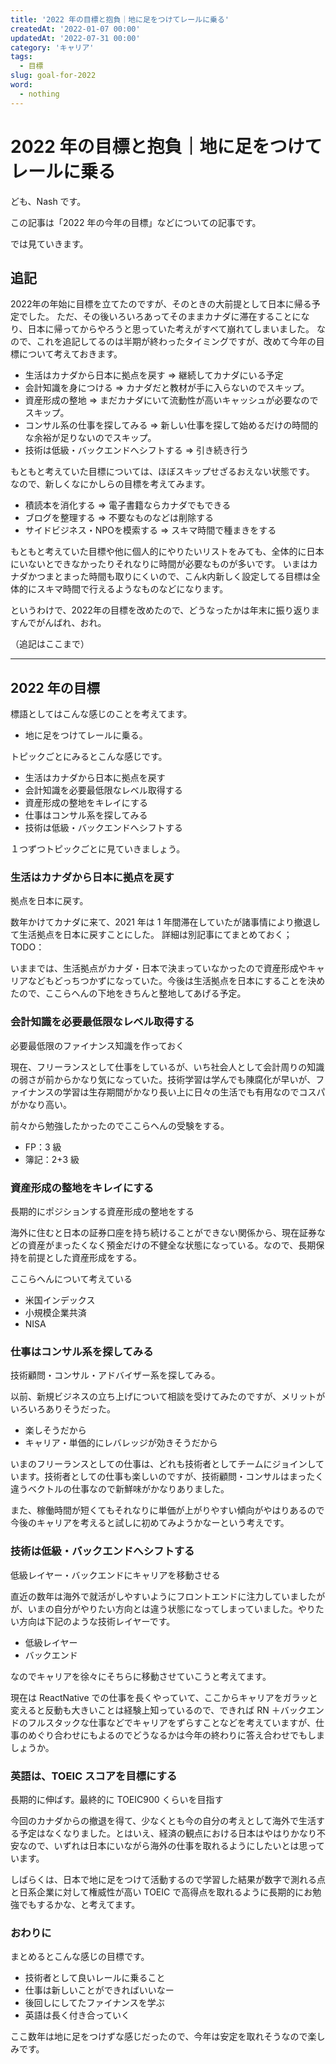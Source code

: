 ```yaml
---
title: '2022 年の目標と抱負｜地に足をつけてレールに乗る'
createdAt: '2022-01-07 00:00'
updatedAt: '2022-07-31 00:00'
category: 'キャリア'
tags:
  - 目標
slug: goal-for-2022
word:
  - nothing
---
```


# 2022 年の目標と抱負｜地に足をつけてレールに乗る

ども、Nash です。

この記事は「2022 年の今年の目標」などについての記事です。

では見ていきます。

## 追記

2022年の年始に目標を立てたのですが、そのときの大前提として日本に帰る予定でした。
ただ、その後いろいろあってそのままカナダに滞在することになり、日本に帰ってからやろうと思っていた考えがすべて崩れてしまいました。
なので、これを追記してるのは半期が終わったタイミングですが、改めて今年の目標について考えておきます。

- 生活はカナダから日本に拠点を戻す => 継続してカナダにいる予定
- 会計知識を身につける => カナダだと教材が手に入らないのでスキップ。
- 資産形成の整地 => まだカナダにいて流動性が高いキャッシュが必要なのでスキップ。
- コンサル系の仕事を探してみる => 新しい仕事を探して始めるだけの時間的な余裕が足りないのでスキップ。
- 技術は低級・バックエンドへシフトする => 引き続き行う

もともと考えていた目標については、ほぼスキップせざるおえない状態です。
なので、新しくなにかしらの目標を考えてみます。

- 積読本を消化する => 電子書籍ならカナダでもできる
- ブログを整理する => 不要なものなどは削除する
- サイドビジネス・NPOを模索する => スキマ時間で種まきをする

もともと考えていた目標や他に個人的にやりたいリストをみても、全体的に日本にいないとできなかったりそれなりに時間が必要なものが多いです。
いまはカナダかつまとまった時間も取りにくいので、こんk内新しく設定してる目標は全体的にスキマ時間で行えるようなものなどになります。

というわけで、2022年の目標を改めたので、どうなったかは年末に振り返りますんでがんばれ、おれ。

（追記はここまで）

---


## 2022 年の目標

標語としてはこんな感じのことを考えてます。

- 地に足をつけてレールに乗る。

トピックごとにみるとこんな感じです。

- 生活はカナダから日本に拠点を戻す
- 会計知識を必要最低限なレベル取得する
- 資産形成の整地をキレイにする
- 仕事はコンサル系を探してみる
- 技術は低級・バックエンドへシフトする

１つずつトピックごとに見ていきましょう。

### 生活はカナダから日本に拠点を戻す

拠点を日本に戻す。

数年かけてカナダに来て、2021 年は 1 年間滞在していたが諸事情により撤退して生活拠点を日本に戻すことにした。
詳細は別記事にてまとめておく；TODO：

いままでは、生活拠点がカナダ・日本で決まっていなかったので資産形成やキャリアなどもどっちつかずになっていた。今後は生活拠点を日本にすることを決めたので、ここらへんの下地をきちんと整地してあげる予定。

### 会計知識を必要最低限なレベル取得する

必要最低限のファイナンス知識を作っておく

現在、フリーランスとして仕事をしているが、いち社会人として会計周りの知識の弱さが前からかなり気になっていた。技術学習は学んでも陳腐化が早いが、ファイナンスの学習は生存期間がかなり長い上に日々の生活でも有用なのでコスパがかなり高い。

前々から勉強したかったのでここらへんの受験をする。

- FP：3 級
- 簿記：2+3 級

### 資産形成の整地をキレイにする

長期的にポジションする資産形成の整地をする

海外に住むと日本の証券口座を持ち続けることができない関係から、現在証券などの資産がまったくなく預金だけの不健全な状態になっている。なので、長期保持を前提とした資産形成をする。

ここらへんについて考えている

- 米国インデックス
- 小規模企業共済
- NISA

### 仕事はコンサル系を探してみる

技術顧問・コンサル・アドバイザー系を探してみる。

以前、新規ビジネスの立ち上げについて相談を受けてみたのですが、メリットがいろいろありそうだった。

- 楽しそうだから
- キャリア・単価的にレバレッジが効きそうだから

いまのフリーランスとしての仕事は、どれも技術者としてチームにジョインしています。技術者としての仕事も楽しいのですが、技術顧問・コンサルはまったく違うベクトルの仕事なので新鮮味がかなりありました。

また、稼働時間が短くてもそれなりに単価が上がりやすい傾向がやはりあるので今後のキャリアを考えると試しに初めてみようかなーという考えです。

### 技術は低級・バックエンドへシフトする

低級レイヤー・バックエンドにキャリアを移動させる

直近の数年は海外で就活がしやすいようにフロントエンドに注力していましたがが、いまの自分がやりたい方向とは違う状態になってしまっていました。やりたい方向は下記のような技術レイヤーです。

- 低級レイヤー
- バックエンド

なのでキャリアを徐々にそちらに移動させていこうと考えてます。

現在は ReactNative での仕事を長くやっていて、ここからキャリアをガラッと変えると反動も大きいことは経験上知っているので、できれば RN ＋バックエンドのフルスタックな仕事などでキャリアをずらすことなどを考えていますが、仕事のめぐり合わせにもよるのでどうなるかは今年の終わりに答え合わせでもしましょうか。

### 英語は、TOEIC スコアを目標にする

長期的に伸ばす。最終的に TOEIC900 くらいを目指す

今回のカナダからの撤退を得て、少なくとも今の自分の考えとして海外で生活する予定はなくなりました。とはいえ、経済の観点における日本はやはりかなり不安なので、いずれは日本にいながら海外の仕事を取れるようにしたいとは思っています。

しばらくは、日本で地に足をつけて活動するので学習した結果が数字で測れる点と日系企業に対して権威性が高い TOEIC で高得点を取れるように長期的にお勉強でもするかな、と考えてます。

### おわりに

まとめるとこんな感じの目標です。

- 技術者として良いレールに乗ること
- 仕事は新しいことができればいいなー
- 後回しにしてたファイナンスを学ぶ
- 英語は長く付き合っていく

ここ数年は地に足をつけずな感じだったので、今年は安定を取れそうなので楽しみです。
